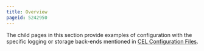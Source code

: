 ```yaml
---
title: Overview
pageid: 5242950
---
```


The child pages in this section provide examples of configuration with the specific logging or storage back-ends mentioned in [CEL Configuration Files](/Configuration/Reporting/Channel-Event-Logging-CEL/CEL-Configuration-Files).

